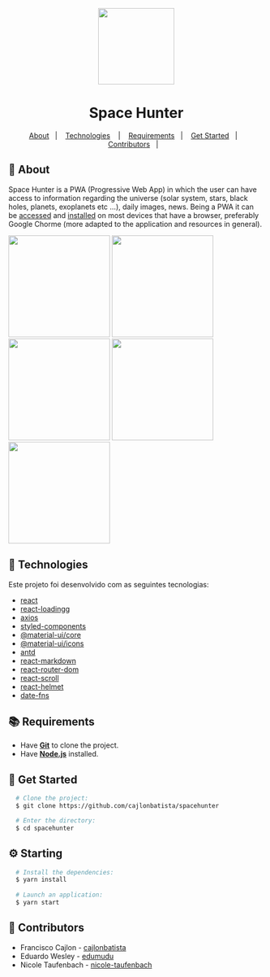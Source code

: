 <p align="center"><img src="https://spacehunter.vercel.app/static/media/rocket.585ceaf1.svg" width="150px" align="center"></p>

<h1 align="center">Space Hunter</h1>

<p align="center">
  <a href="#page_with_curl-about">About</a>&nbsp;&nbsp;&nbsp;|&nbsp;&nbsp;&nbsp;
  <a href="#hammer-technologies">Technologies</a>
  &nbsp;&nbsp;&nbsp;|&nbsp;&nbsp;&nbsp;
  <a href="#books-requirements">Requirements</a>&nbsp;&nbsp;&nbsp;|&nbsp;&nbsp;&nbsp;
  <a href="#rocket-get-started">Get Started</a>&nbsp;&nbsp;&nbsp;|&nbsp;&nbsp;&nbsp;
  <a href="#handshake-contributors">Contributors</a>&nbsp;&nbsp;&nbsp;|&nbsp;&nbsp;&nbsp;
</p>

## :page_with_curl: About

Space Hunter is a PWA (Progressive Web App) in which the user can have access to information regarding the universe (solar system, stars, black holes, planets, exoplanets etc ...), daily images, news.
Being a PWA it can be [accessed](https://spacehunter.vercel.app) and [installed](https://spacehunter.vercel.app) on most devices that have a browser, preferably Google Chorme (more adapted to the application and resources in general).

<span align="center"><img width="200px" src="https://github.com/cajlonbatista/spacehunter/blob/master/assets/device.jpg?raw=true"/></span>
<span align="center"><img width="200px" src="https://github.com/cajlonbatista/spacehunter/blob/master/assets/photos.jpg?raw=true"/></span>
<span align="center"><img width="200px" src="https://github.com/cajlonbatista/spacehunter/blob/master/assets/news.jpg?raw=true"/></span>
<span align="center"><img width="200px" src="https://github.com/cajlonbatista/spacehunter/blob/master/assets/view.jpg?raw=true"/></span>
<span align="center"><img width="200px" src="https://github.com/cajlonbatista/spacehunter/blob/master/assets/index.jpg?raw=true"/></span>

## :hammer: Technologies

Este projeto foi desenvolvido com as seguintes tecnologias:
- [react](https://pt-br.reactjs.org/)
- [react-loadingg](https://www.npmjs.com/package/react-loading)
- [axios](https://github.com/axios/axios)
- [styled-components](https://styled-components.com/)
- [@material-ui/core](https://www.npmjs.com/package/@material-ui/core)
- [@material-ui/icons](https://www.npmjs.com/package/@material-ui/icons)
- [antd](https://ant.design/docs/react/use-with-create-react-app)
- [react-markdown](https://www.npmjs.com/package/react-markdown)
- [react-router-dom](https://www.npmjs.com/package/react-router-dom)
- [react-scroll](https://www.npmjs.com/package/react-scroll)
- [react-helmet](https://www.npmjs.com/package/react-helmet)
- [date-fns](https://www.npmjs.com/package/date-fns)

## :books: Requirements
 - Have [**Git**](https://git-scm.com/) to clone the project.
 - Have [**Node.js**](https://nodejs.org/en/) installed.
## :rocket: Get Started
``` bash
  # Clone the project:
  $ git clone https://github.com/cajlonbatista/spacehunter

  # Enter the directory:
  $ cd spacehunter
```
## :gear: Starting
``` bash
  # Install the dependencies:
  $ yarn install
  
  # Launch an application:
  $ yarn start
 ```
## :handshake: Contributors
  - Francisco Cajlon - [cajlonbatista](https://github.com/cajlonbatista)
  - Eduardo Wesley - [edumudu](https://github.com/edumudu)
  - Nicole Taufenbach - [nicole-taufenbach](https://github.com/nicole-taufenbach)

